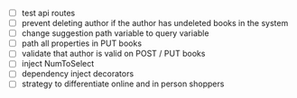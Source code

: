- [ ] test api routes
- [ ] prevent deleting author if the author has undeleted books in the system
- [ ] change suggestion path variable to query variable
- [ ] path all properties in PUT books
- [ ] validate that author is valid on POST / PUT books
- [ ] inject NumToSelect
- [ ] dependency inject decorators
- [ ] strategy to differentiate online and in person shoppers
